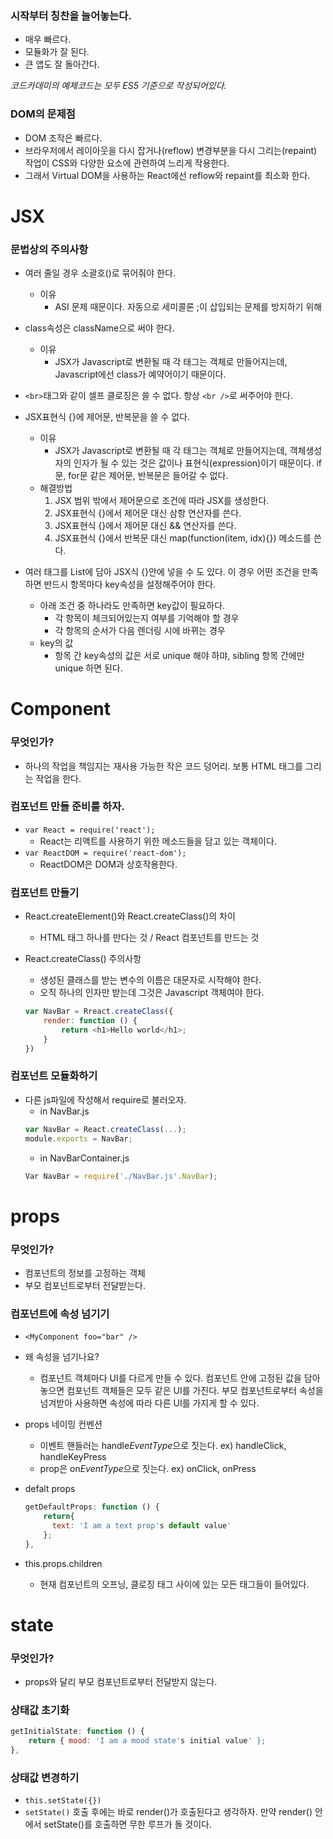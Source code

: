 ### 시작부터 칭찬을 늘어놓는다.
- 매우 빠르다.
- 모듈화가 잘 된다.
- 큰 앱도 잘 돌아간다.


*코드카데미의 예제코드는 모두 ES5 기준으로 작성되어있다.*


### DOM의 문제점
- DOM 조작은 빠르다.
- 브라우저에서 레이아웃을 다시 잡거나(reflow) 변경부분을 다시 그리는(repaint) 작업이 CSS와 다양한 요소에 관련하여 느리게 작용한다.
- 그래서 Virtual DOM을 사용하는 React에선 reflow와 repaint를 최소화 한다.

# JSX
### 문법상의 주의사항
- 여러 줄일 경우 소괄호()로 묶어줘야 한다.
	- 이유
		- ASI 문제 때문이다. 자동으로 세미콜론 ;이 삽입되는 문제를 방지하기 위해
- class속성은 className으로 써야 한다.
	- 이유
		- JSX가 Javascript로 변환될 때 각 태그는 객체로 만들어지는데, Javascript에선 class가 예약어이기 때문이다.

- ```<br>```태그와 같이 셀프 클로징은 쓸 수 없다. 항상 ```<br />```로 써주어야 한다.

- JSX표현식 {}에 제어문, 반복문을 쓸 수 없다. 
	- 이유
		- JSX가 Javascript로 변환될 때 각 태그는 객체로 만들어지는데, 객체생성자의 인자가 될 수 있는 것은 값이나 표현식(expression)이기 때문이다. if문, for문 같은 제어문, 반복문은 들어갈 수 없다.
	- 해결방법
		1. JSX 범위 밖에서 제어문으로 조건에 따라 JSX를 생성한다.
		2. JSX표현식 {}에서 제어문 대신 삼항 연산자를 쓴다.
		3. JSX표현식 {}에서 제어문 대신 && 연산자를 쓴다.	
		4. JSX표현식 {}에서 반복문 대신 map(function(item, idx){}) 메소드를 쓴다.
		
- 여러 태그를 List에 담아 JSX식 {}안에 넣을 수 도 있다. 이 경우 어떤 조건을 만족하면 반드시 항목마다 key속성을 설정해주어야 한다.
	- 아래 조건 중 하나라도 만족하면 key값이 필요하다.
		- 각 항목이 체크되어있는지 여부를 기억해야 할 경우
		- 각 항목의 순서가 다음 렌더링 시에 바뀌는 경우
	- key의 값
		- 항목 간 key속성의 값은 서로 unique 해야 하먀, sibling 항목 간에만 unique 하면 된다.

# Component
### 무엇인가?
- 하나의 작업을 책임지는 재사용 가능한 작은 코드 덩어리. 보통 HTML 태그를 그리는 작업을 한다.

### 컴포넌트 만들 준비를 하자.
- ```var React = require('react');```
	- React는 리액트를 사용하기 위한 메소드들을 담고 있는 객체이다.
- ```var ReactDOM = require('react-dom');```
	- ReactDOM은 DOM과 상호작용한다.
	
### 컴포넌트 만들기
- React.createElement()와 React.createClass()의 차이
	- HTML 태그 하나를 만다는 것 / React 컴포넌트를 만드는 것

- React.createClass() 주의사항
	- 생성된 클래스를 받는 변수의 이름은 대문자로 시작해야 한다.
	- 오직 하나의 인자만 받는데 그것은 Javascript 객체여야 한다. 
	```javascript
	var NavBar = Rreact.createClass({
		render: function () {
			return <h1>Hello world</h1>;
		}
	})
	```
	
### 컴포넌트 모듈화하기
- 다른 js파일에 작성해서 require로 불러오자.
	- in NavBar.js
	```javascript
	var NavBar = React.createClass(...);
	module.exports = NavBar;
	```
	- in NavBarContainer.js
	```javascript
	Var NavBar = require('./NavBar.js'.NavBar);
	```
	
# props
### 무엇인가?
- 컴포넌트의 정보를 고정하는 객체
- 부모 컴포넌트로부터 전달받는다.

### 컴포넌트에 속성 넘기기
- ```<MyComponent foo="bar" />```

- 왜 속성을 넘기나요?
	- 컴포넌트 객체마다 UI를 다르게 만들 수 있다. 컴포넌트 안에 고정된 값을 담아놓으면 컴포넌트 객체들은 모두 같은 UI를 가진다. 부모 컴포넌트로부터 속성을 넘겨받아 사용하면 속성에 따라 다른 UI를 가지게 할 수 있다.

- props 네이밍 컨벤션
	- 이벤트 핸들러는 handle*EventType*으로 짓는다. ex) handleClick, handleKeyPress
	- prop은 on*EventType*으로 짓는다. ex) onClick, onPress
- defalt props
	```javascript
	getDefaultProps: function () {
	    return{
	      text: 'I am a text prop's default value'
	    };
	},
	```

- this.props.children
	- 현재 컴포넌트의 오프닝, 클로징 태그 사이에 있는 모든 태그들이 들어있다.	
	
# state
### 무엇인가?
- props와 달리 부모 컴포넌트로부터 전달받지 않는다.

### 상태값 초기화
```javascript
getInitialState: function () {
	return { mood: 'I am a mood state's initial value' };
},
```

### 상태값 변경하기
- ```this.setState({})```
- ```setState()``` 호출 후에는 바로 render()가 호출된다고 생각하자. 만약 render() 안에서 setState()를 호출하면 무한 루프가 돌 것이다.

